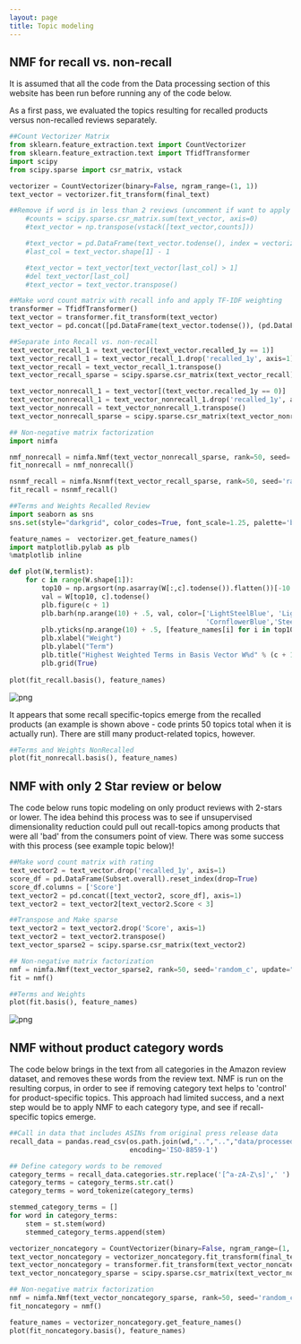 ```yaml
---
layout: page
title: Topic modeling
---
```



## NMF for recall vs. non-recall

It is assumed that all the code from the Data processing section of this website has been run before running any of the code below.

As a first pass, we evaluated the topics resulting for recalled products versus non-recalled reviews separately.


```python
##Count Vectorizer Matrix
from sklearn.feature_extraction.text import CountVectorizer
from sklearn.feature_extraction.text import TfidfTransformer
import scipy
from scipy.sparse import csr_matrix, vstack

vectorizer = CountVectorizer(binary=False, ngram_range=(1, 1))
text_vector = vectorizer.fit_transform(final_text)

##Remove if word is in less than 2 reviews (uncomment if want to apply to the text corpus)
    #counts = scipy.sparse.csr_matrix.sum(text_vector, axis=0)
    #text_vector = np.transpose(vstack([text_vector,counts]))

    #text_vector = pd.DataFrame(text_vector.todense(), index = vectorizer.get_feature_names())
    #last_col = text_vector.shape[1] - 1

    #text_vector = text_vector[text_vector[last_col] > 1]
    #del text_vector[last_col]
    #text_vector = text_vector.transpose()
```


```python
##Make word count matrix with recall info and apply TF-IDF weighting
transformer = TfidfTransformer()
text_vector = transformer.fit_transform(text_vector)
text_vector = pd.concat([pd.DataFrame(text_vector.todense()), (pd.DataFrame(Subset.recalled_1y)).reset_index(drop=True)], axis=1)
```


```python
##Separate into Recall vs. non-recall
text_vector_recall_1 = text_vector[(text_vector.recalled_1y == 1)]
text_vector_recall_1 = text_vector_recall_1.drop('recalled_1y', axis=1)
text_vector_recall = text_vector_recall_1.transpose()
text_vector_recall_sparse = scipy.sparse.csr_matrix(text_vector_recall)

text_vector_nonrecall_1 = text_vector[(text_vector.recalled_1y == 0)]
text_vector_nonrecall_1 = text_vector_nonrecall_1.drop('recalled_1y', axis=1)
text_vector_nonrecall = text_vector_nonrecall_1.transpose()
text_vector_nonrecall_sparse = scipy.sparse.csr_matrix(text_vector_nonrecall)
```


```python
## Non-negative matrix factorization
import nimfa

nmf_nonrecall = nimfa.Nmf(text_vector_nonrecall_sparse, rank=50, seed='random_c', update="divergence", objective="div")
fit_nonrecall = nmf_nonrecall()

nsnmf_recall = nimfa.Nsnmf(text_vector_recall_sparse, rank=50, seed='random_c', update='divergence', objective='div')
fit_recall = nsnmf_recall()
```


```python
##Terms and Weights Recalled Review
import seaborn as sns
sns.set(style="darkgrid", color_codes=True, font_scale=1.25, palette='bright')

feature_names =  vectorizer.get_feature_names()
import matplotlib.pylab as plb
%matplotlib inline

def plot(W,termlist):
    for c in range(W.shape[1]):
        top10 = np.argsort(np.asarray(W[:,c].todense()).flatten())[-10:]
        val = W[top10, c].todense()
        plb.figure(c + 1)
        plb.barh(np.arange(10) + .5, val, color=['LightSteelBlue', 'LightBlue', 'LightSkyBlue', 'DeepSkyBlue', 'DodgerBlue', 
                                                 'CornflowerBlue','SteelBlue','RoyalBlue','MediumBlue', 'MidnightBlue'], align='center')
        plb.yticks(np.arange(10) + .5, [feature_names[i] for i in top10][::-1])
        plb.xlabel("Weight")
        plb.ylabel("Term")
        plb.title("Highest Weighted Terms in Basis Vector W%d" % (c + 1))
        plb.grid(True)
    
plot(fit_recall.basis(), feature_names)
```

![png](https://github.com/mikemunsell/DSSG2016-UnsafeFoods/blob/gh-pages/assets/images/NMF_1.png?raw=true)



It appears that some recall specific-topics emerge from the recalled products (an example is shown above - code prints 50 topics total when it is actually run).  There are still many product-related topics, however.


```python
##Terms and Weights NonRecalled
plot(fit_nonrecall.basis(), feature_names)
```


## NMF with only 2 Star review or below

The code below runs topic modeling on only product reviews with 2-stars or lower.  The idea behind this process was to see if unsupervised dimensionality reduction could pull out recall-topics among products that were all 'bad' from the consumers point of view.  There was some success with this process (see example topic below)!


```python
##Make word count matrix with rating
text_vector2 = text_vector.drop('recalled_1y', axis=1)
score_df = pd.DataFrame(Subset.overall).reset_index(drop=True)
score_df.columns = ['Score']
text_vector2 = pd.concat([text_vector2, score_df], axis=1) 
text_vector2 = text_vector2[text_vector2.Score < 3]
```


```python
##Transpose and Make sparse
text_vector2 = text_vector2.drop('Score', axis=1)
text_vector2 = text_vector2.transpose()
text_vector_sparse2 = scipy.sparse.csr_matrix(text_vector2)
```


```python
## Non-negative matrix factorization
nmf = nimfa.Nmf(text_vector_sparse2, rank=50, seed='random_c', update="divergence", objective="div")
fit = nmf()
```


```python
##Terms and Weights
plot(fit.basis(), feature_names)
```

![png](https://github.com/mikemunsell/DSSG2016-UnsafeFoods/blob/gh-pages/assets/images/NMF_2.png?raw=true)

## NMF without product category words

The code below brings in the text from all categories in the Amazon review dataset, and removes these words from the review text.  NMF is run on the resulting corpus, in order to see if removing category text helps to 'control' for product-specific topics.  This approach had limited success, and a next step would be to apply NMF to each category type, and see if recall-specific topics emerge.


```python
##Call in data that includes ASINs from original press release data
recall_data = pandas.read_csv(os.path.join(wd,"..","..","data/processed/asin_intersection_full.csv"),
                              encoding='ISO-8859-1')

## Define category words to be removed
category_terms = recall_data.categories.str.replace('[^a-zA-Z\s]',' ')
category_terms = category_terms.str.cat()
category_terms = word_tokenize(category_terms)

stemmed_category_terms = []
for word in category_terms:
    stem = st.stem(word)
    stemmed_category_terms.append(stem)
```


```python
vectorizer_noncategory = CountVectorizer(binary=False, ngram_range=(1, 1), stop_words = stemmed_category_terms) ##Removed stopwords before stemming so don't apply here
text_vector_noncategory = vectorizer_noncategory.fit_transform(final_text)
text_vector_noncategory = transformer.fit_transform(text_vector_noncategory)
text_vector_noncategory_sparse = scipy.sparse.csr_matrix(text_vector_noncategory)
```


```python
## Non-negative matrix factorization
nmf = nimfa.Nmf(text_vector_noncategory_sparse, rank=50, seed='random_c', update="divergence", objective="div")
fit_noncategory = nmf()
```


```python
feature_names = vectorizer_noncategory.get_feature_names()
plot(fit_noncategory.basis(), feature_names)
```
